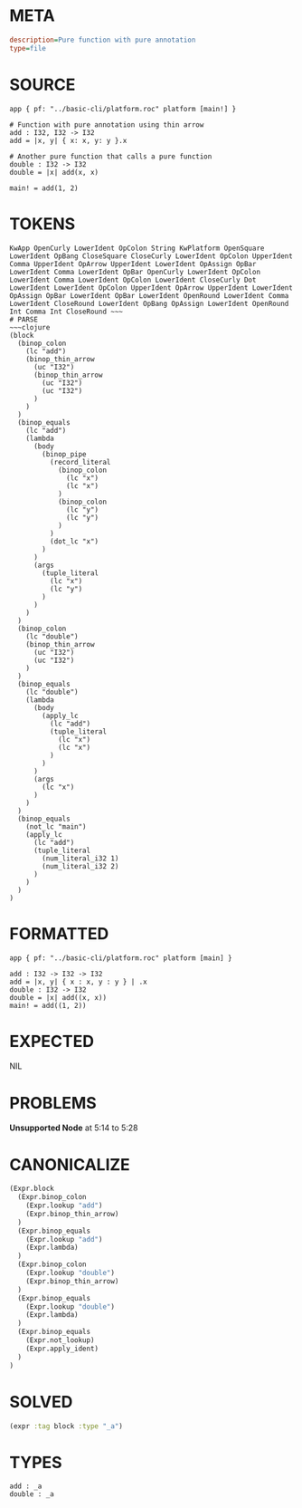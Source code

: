 # META
~~~ini
description=Pure function with pure annotation
type=file
~~~
# SOURCE
~~~roc
app { pf: "../basic-cli/platform.roc" platform [main!] }

# Function with pure annotation using thin arrow
add : I32, I32 -> I32
add = |x, y| { x: x, y: y }.x

# Another pure function that calls a pure function
double : I32 -> I32
double = |x| add(x, x)

main! = add(1, 2)
~~~
# TOKENS
~~~text
KwApp OpenCurly LowerIdent OpColon String KwPlatform OpenSquare LowerIdent OpBang CloseSquare CloseCurly LowerIdent OpColon UpperIdent Comma UpperIdent OpArrow UpperIdent LowerIdent OpAssign OpBar LowerIdent Comma LowerIdent OpBar OpenCurly LowerIdent OpColon LowerIdent Comma LowerIdent OpColon LowerIdent CloseCurly Dot LowerIdent LowerIdent OpColon UpperIdent OpArrow UpperIdent LowerIdent OpAssign OpBar LowerIdent OpBar LowerIdent OpenRound LowerIdent Comma LowerIdent CloseRound LowerIdent OpBang OpAssign LowerIdent OpenRound Int Comma Int CloseRound ~~~
# PARSE
~~~clojure
(block
  (binop_colon
    (lc "add")
    (binop_thin_arrow
      (uc "I32")
      (binop_thin_arrow
        (uc "I32")
        (uc "I32")
      )
    )
  )
  (binop_equals
    (lc "add")
    (lambda
      (body
        (binop_pipe
          (record_literal
            (binop_colon
              (lc "x")
              (lc "x")
            )
            (binop_colon
              (lc "y")
              (lc "y")
            )
          )
          (dot_lc "x")
        )
      )
      (args
        (tuple_literal
          (lc "x")
          (lc "y")
        )
      )
    )
  )
  (binop_colon
    (lc "double")
    (binop_thin_arrow
      (uc "I32")
      (uc "I32")
    )
  )
  (binop_equals
    (lc "double")
    (lambda
      (body
        (apply_lc
          (lc "add")
          (tuple_literal
            (lc "x")
            (lc "x")
          )
        )
      )
      (args
        (lc "x")
      )
    )
  )
  (binop_equals
    (not_lc "main")
    (apply_lc
      (lc "add")
      (tuple_literal
        (num_literal_i32 1)
        (num_literal_i32 2)
      )
    )
  )
)
~~~
# FORMATTED
~~~roc
app { pf: "../basic-cli/platform.roc" platform [main] }

add : I32 -> I32 -> I32
add = |x, y| { x : x, y : y } | .x
double : I32 -> I32
double = |x| add((x, x))
main! = add((1, 2))
~~~
# EXPECTED
NIL
# PROBLEMS
**Unsupported Node**
at 5:14 to 5:28

# CANONICALIZE
~~~clojure
(Expr.block
  (Expr.binop_colon
    (Expr.lookup "add")
    (Expr.binop_thin_arrow)
  )
  (Expr.binop_equals
    (Expr.lookup "add")
    (Expr.lambda)
  )
  (Expr.binop_colon
    (Expr.lookup "double")
    (Expr.binop_thin_arrow)
  )
  (Expr.binop_equals
    (Expr.lookup "double")
    (Expr.lambda)
  )
  (Expr.binop_equals
    (Expr.not_lookup)
    (Expr.apply_ident)
  )
)
~~~
# SOLVED
~~~clojure
(expr :tag block :type "_a")
~~~
# TYPES
~~~roc
add : _a
double : _a
~~~
